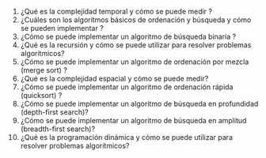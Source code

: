 1. ¿Qué es la complejidad temporal y cómo se puede medir ?
2. ¿Cuáles son los algoritmos básicos de ordenación y búsqueda y cómo se pueden implementar ?
3. ¿Cómo se puede implementar un algoritmo de búsqueda binaria ?
4. ¿Qué es la recursión y cómo se puede utilizar para resolver problemas algorítmicos?
5. ¿Cómo se puede implementar un algoritmo de ordenación por mezcla (merge sort) ?
6. ¿Qué es la complejidad espacial y cómo se puede medir?
7. ¿Cómo se puede implementar un algoritmo de ordenación rápida (quicksort) ?
8. ¿Cómo se puede implementar un algoritmo de búsqueda en profundidad (depth-first search)?
9. ¿Cómo se puede implementar un algoritmo de búsqueda en amplitud (breadth-first search)?
10. ¿Qué es la programación dinámica y cómo se puede utilizar para resolver problemas algorítmicos?
